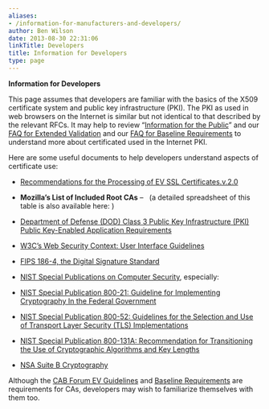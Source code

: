 ```yaml
---
aliases:
- /information-for-manufacturers-and-developers/
author: Ben Wilson
date: 2013-08-30 22:31:06
linkTitle: Developers
title: Information for Developers
type: page
---
```


**Information for Developers**

This page assumes that developers are familiar with the basics of the X509 certificate system and public key infrastructure (PKI). The PKI as used in web browsers on the Internet is similar but not identical to that described by the relevant RFCs. It may help to review “[Information for the Public][1]” and our [FAQ for Extended Validation][2] and our [FAQ for Baseline Requirements][3] to understand more about certificated used in the Internet PKI.

Here are some useful documents to help developers understand aspects of certificate use:

- [Recommendations for the Processing of EV SSL Certificates.v.2.0][4]
- **Mozilla’s List of Included Root CAs** –   (a detailed spreadsheet of this table is also available here: )

- [Department of Defense (DOD) Class 3 Public Key Infrastructure (PKI) Public Key-Enabled Application Requirements][5]
- [W3C’s Web Security Context: User Interface Guidelines][6]
- [FIPS 186-4, the Digital Signature Standard][7]
- [NIST Special Publications on Computer Security][8], especially:
- [NIST Special Publication 800-21: Guideline for Implementing Cryptography In the Federal Government][9]
- [NIST Special Publication 800-52: Guidelines for the Selection and Use of Transport Layer Security (TLS) Implementations][10]
- [NIST Special Publication 800-131A: Recommendation for Transitioning the Use of Cryptographic Algorithms and Key Lengths][11]
- [NSA Suite B Cryptography][12]

Although the [CAB Forum EV Guidelines][13] and [Baseline Requirements][14] are requirements for CAs, developers may wish to familiarize themselves with them too.

[1]: /info-for-consumers/ "Information for the Public"
[2]: /ev-faq/ "EV FAQ"
[3]: /faq-about-the-baseline-requirements/ "FAQ for Baseline Requirements"
[4]: /uploads/Recommendations-for-the-Processing-of-EV-SSL-Certificates.v.2.0.pdf
[5]: http://jitc.fhu.disa.mil/pki/documents/dod_pki_public_key_enabled_application_requirements_v1_07_july_13_2000.doc
[6]: http://www.w3.org/TR/wsc-ui/
[7]: http://csrc.nist.gov/publications/PubsFIPS.html
[8]: https://csrc.nist.gov/publications/nistpubs
[9]: http://csrc.nist.gov/publications/nistpubs/800-21-1/sp800-21-1_Dec2005.pdf
[10]: http://csrc.nist.gov/publications/nistpubs/800-52/SP800-52.pdf
[11]: http://csrc.nist.gov/publications/nistpubs/800-131A/sp800-131A.pdf
[12]: http://www.nsa.gov/ia/programs/suiteb_cryptography/index.shtml
[13]: /extended-validation/ "Extended Validation"
[14]: /baseline-requirements/ "Baseline Requirements"